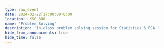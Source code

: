 ```yaml
---
type: raw_event
date: 2024-02-22T17:00:00-8:00
location: LKSC 308
name: 'Problem Solving'
description: 'In-class problem solving session for Statistics & PCA.'
hide_from_announcments: true
hide_time: false
---
```

